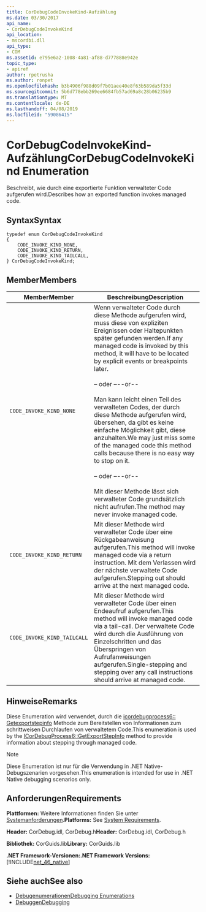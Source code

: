```yaml
---
title: CorDebugCodeInvokeKind-Aufzählung
ms.date: 03/30/2017
api_name:
- CorDebugCodeInvokeKind
api_location:
- mscordbi.dll
api_type:
- COM
ms.assetid: e795e6a2-1008-4a81-af88-d777888e942e
topic_type:
- apiref
author: rpetrusha
ms.author: ronpet
ms.openlocfilehash: b3b4906f988d09f7b01aee40e8f63b589da5f33d
ms.sourcegitcommit: 5b6d778ebb269ee6684fb57ad69a8c28b06235b9
ms.translationtype: MT
ms.contentlocale: de-DE
ms.lasthandoff: 04/08/2019
ms.locfileid: "59086415"
---
```

# <a name="cordebugcodeinvokekind-enumeration"></a><span data-ttu-id="c6d72-102">CorDebugCodeInvokeKind-Aufzählung</span><span class="sxs-lookup"><span data-stu-id="c6d72-102">CorDebugCodeInvokeKind Enumeration</span></span>
<span data-ttu-id="c6d72-103">Beschreibt, wie durch eine exportierte Funktion verwalteter Code aufgerufen wird.</span><span class="sxs-lookup"><span data-stu-id="c6d72-103">Describes how an exported function invokes managed code.</span></span>  
  
## <a name="syntax"></a><span data-ttu-id="c6d72-104">Syntax</span><span class="sxs-lookup"><span data-stu-id="c6d72-104">Syntax</span></span>  
  
```  
typedef enum CorDebugCodeInvokeKind  
{  
    CODE_INVOKE_KIND_NONE,       
    CODE_INVOKE_KIND_RETURN,     
    CODE_INVOKE_KIND_TAILCALL,   
} CorDebugCodeInvokeKind;  
```  
  
## <a name="members"></a><span data-ttu-id="c6d72-105">Member</span><span class="sxs-lookup"><span data-stu-id="c6d72-105">Members</span></span>  
  
|<span data-ttu-id="c6d72-106">Member</span><span class="sxs-lookup"><span data-stu-id="c6d72-106">Member</span></span>|<span data-ttu-id="c6d72-107">Beschreibung</span><span class="sxs-lookup"><span data-stu-id="c6d72-107">Description</span></span>|  
|------------|-----------------|  
|`CODE_INVOKE_KIND_NONE`|<span data-ttu-id="c6d72-108">Wenn verwalteter Code durch diese Methode aufgerufen wird, muss diese von expliziten Ereignissen oder Haltepunkten später gefunden werden.</span><span class="sxs-lookup"><span data-stu-id="c6d72-108">If any managed code is invoked by this method, it will have to be located by explicit events or breakpoints later.</span></span><br /><br /> <span data-ttu-id="c6d72-109">– oder –</span><span class="sxs-lookup"><span data-stu-id="c6d72-109">--or--</span></span><br /><br /> <span data-ttu-id="c6d72-110">Man kann leicht einen Teil des verwalteten Codes, der durch diese Methode aufgerufen wird, übersehen, da gibt es keine einfache Möglichkeit gibt, diese anzuhalten.</span><span class="sxs-lookup"><span data-stu-id="c6d72-110">We may just miss some of the managed code this method calls because there is no easy way to stop on it.</span></span><br /><br /> <span data-ttu-id="c6d72-111">– oder –</span><span class="sxs-lookup"><span data-stu-id="c6d72-111">--or--</span></span><br /><br /> <span data-ttu-id="c6d72-112">Mit dieser Methode lässt sich verwalteter Code grundsätzlich nicht aufrufen.</span><span class="sxs-lookup"><span data-stu-id="c6d72-112">The method may never invoke managed code.</span></span>|  
|`CODE_INVOKE_KIND_RETURN`|<span data-ttu-id="c6d72-113">Mit dieser Methode wird verwalteter Code über eine Rückgabeanweisung aufgerufen.</span><span class="sxs-lookup"><span data-stu-id="c6d72-113">This method will invoke managed code via a return instruction.</span></span> <span data-ttu-id="c6d72-114">Mit dem Verlassen wird der nächste verwaltete Code aufgerufen.</span><span class="sxs-lookup"><span data-stu-id="c6d72-114">Stepping out should arrive at the next managed code.</span></span>|  
|`CODE_INVOKE_KIND_TAILCALL`|<span data-ttu-id="c6d72-115">Mit dieser Methode wird verwalteter Code über einen Endeaufruf aufgerufen.</span><span class="sxs-lookup"><span data-stu-id="c6d72-115">This method will invoke managed code via a tail-call.</span></span> <span data-ttu-id="c6d72-116">Der verwaltete Code wird durch die Ausführung von Einzelschritten und das Überspringen von Aufrufanweisungen aufgerufen.</span><span class="sxs-lookup"><span data-stu-id="c6d72-116">Single-stepping and stepping over any call instructions should arrive at managed code.</span></span>|  
  
## <a name="remarks"></a><span data-ttu-id="c6d72-117">Hinweise</span><span class="sxs-lookup"><span data-stu-id="c6d72-117">Remarks</span></span>  
 <span data-ttu-id="c6d72-118">Diese Enumeration wird verwendet, durch die [icordebugprocess6:: Getexportstepinfo](../../../../docs/framework/unmanaged-api/debugging/icordebugprocess6-getexportstepinfo-method.md) Methode zum Bereitstellen von Informationen zum schrittweisen Durchlaufen von verwaltetem Code.</span><span class="sxs-lookup"><span data-stu-id="c6d72-118">This enumeration is used by the [ICorDebugProcess6::GetExportStepInfo](../../../../docs/framework/unmanaged-api/debugging/icordebugprocess6-getexportstepinfo-method.md) method to provide information about stepping through managed code.</span></span>  
  
> [!NOTE]
>  <span data-ttu-id="c6d72-119">Diese Enumeration ist nur für die Verwendung in .NET Native-Debugszenarien vorgesehen.</span><span class="sxs-lookup"><span data-stu-id="c6d72-119">This enumeration is intended for use in .NET Native debugging scenarios only.</span></span>  
  
## <a name="requirements"></a><span data-ttu-id="c6d72-120">Anforderungen</span><span class="sxs-lookup"><span data-stu-id="c6d72-120">Requirements</span></span>  
 <span data-ttu-id="c6d72-121">**Plattformen:** Weitere Informationen finden Sie unter [Systemanforderungen](../../../../docs/framework/get-started/system-requirements.md).</span><span class="sxs-lookup"><span data-stu-id="c6d72-121">**Platforms:** See [System Requirements](../../../../docs/framework/get-started/system-requirements.md).</span></span>  
  
 <span data-ttu-id="c6d72-122">**Header:** CorDebug.idl, CorDebug.h</span><span class="sxs-lookup"><span data-stu-id="c6d72-122">**Header:** CorDebug.idl, CorDebug.h</span></span>  
  
 <span data-ttu-id="c6d72-123">**Bibliothek:** CorGuids.lib</span><span class="sxs-lookup"><span data-stu-id="c6d72-123">**Library:** CorGuids.lib</span></span>  
  
 **<span data-ttu-id="c6d72-124">.NET Framework-Versionen:</span><span class="sxs-lookup"><span data-stu-id="c6d72-124">.NET Framework Versions:</span></span>** [!INCLUDE[net_46_native](../../../../includes/net-46-native-md.md)]  
  
## <a name="see-also"></a><span data-ttu-id="c6d72-125">Siehe auch</span><span class="sxs-lookup"><span data-stu-id="c6d72-125">See also</span></span>

- [<span data-ttu-id="c6d72-126">Debugenumerationen</span><span class="sxs-lookup"><span data-stu-id="c6d72-126">Debugging Enumerations</span></span>](../../../../docs/framework/unmanaged-api/debugging/debugging-enumerations.md)
- [<span data-ttu-id="c6d72-127">Debuggen</span><span class="sxs-lookup"><span data-stu-id="c6d72-127">Debugging</span></span>](../../../../docs/framework/unmanaged-api/debugging/index.md)
